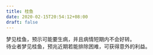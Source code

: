 ```yaml
---
title: 桂鱼
date: 2020-02-15T20:54:12+08:00
draft: false
---
```


梦见桂鱼，预示可能要生病，并且病情短期内不会好转。<br>
待业者梦见桂鱼，预兆近期若能排除困难，可获得意外的利益。<br>

